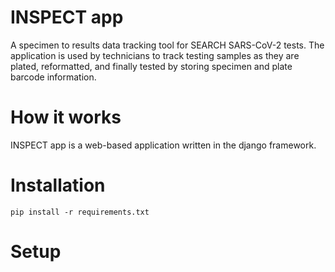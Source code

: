 # INSPECT app
A specimen to results data tracking tool for SEARCH SARS-CoV-2 tests. The application is used by technicians to track testing samples as they are plated, reformatted, and finally tested by storing specimen and plate barcode information.

# How it works
INSPECT app is a web-based application written in the django framework.

# Installation
```
pip install -r requirements.txt
```

# Setup
